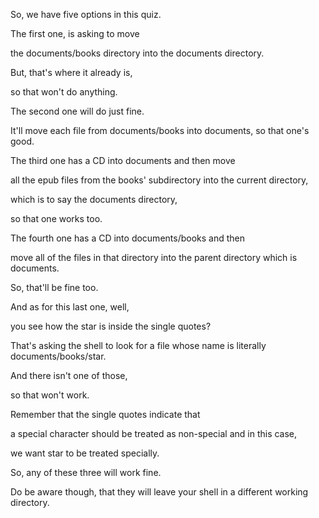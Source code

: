 So, we have five options in this quiz.

The first one, is asking to move

the documents/books directory into the documents directory.

But, that's where it already is,

so that won't do anything.

The second one will do just fine.

It'll move each file from documents/books into documents, so that one's good.

The third one has a CD into documents and then move

all the epub files from the books' subdirectory into the current directory,

which is to say the documents directory,

so that one works too.

The fourth one has a CD into documents/books and then

move all of the files in that directory into the parent directory which is documents.

So, that'll be fine too.

And as for this last one, well,

you see how the star is inside the single quotes?

That's asking the shell to look for a file whose name is literally documents/books/star.

And there isn't one of those,

so that won't work.

Remember that the single quotes indicate that

a special character should be treated as non-special and in this case,

we want star to be treated specially.

So, any of these three will work fine.

Do be aware though, that they will leave your shell in a different working directory.

